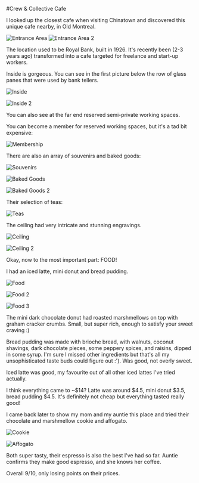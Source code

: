 #Crew & Collective Cafe

I looked up the closest cafe when visiting Chinatown and discovered this unique cafe nearby, in Old Montreal.

![Entrance Area](../images/food/montreal/crew_cafe/1.jpg "Entrance Area")
![Entrance Area 2](../images/food/montreal/crew_cafe/2.jpg "Entrance Area 2")

The location used to be Royal Bank, built in 1926. It's recently been (2-3 years ago) transformed into a cafe targeted for freelance and start-up workers.

Inside is gorgeous. You can see in the first picture below the row of glass panes that were used by bank tellers.

![Inside](../images/food/montreal/crew_cafe/3.jpg "Inside")

![Inside 2](../images/food/montreal/crew_cafe/5.jpg "Inside 2")

You can also see at the far end reserved semi-private working spaces. 

You can become a member for reserved working spaces, but it's a tad bit expensive:

![Membership](../images/food/montreal/crew_cafe/8.jpg "Membership")

There are also an array of souvenirs and baked goods:

![Souvenirs](../images/food/montreal/crew_cafe/6.jpg "Souvenirs")

![Baked Goods](../images/food/montreal/crew_cafe/6.jpg "Baked Goods")

![Baked Goods 2](../images/food/montreal/crew_cafe/18.jpg "Baked Goods 2")

Their selection of teas:

![Teas](../images/food/montreal/crew_cafe/9.jpg "Teas")

The ceiling had very intricate and stunning engravings.

![Ceiling](../images/food/montreal/crew_cafe/12.jpg "Ceiling")

![Ceiling 2](../images/food/montreal/crew_cafe/13.jpg "Ceiling 2")

Okay, now to the most important part: FOOD!

I had an iced latte, mini donut and bread pudding.

![Food](../images/food/montreal/crew_cafe/14.jpg "Food")

![Food 2](../images/food/montreal/crew_cafe/15.jpg "Food 2")

![Food 3](../images/food/montreal/crew_cafe/16.jpg "Food 3")

The mini dark chocolate donut had roasted marshmellows on top with graham cracker crumbs. Small, but super rich, enough to satisfy your sweet craving :)

Bread pudding was made with brioche bread, with walnuts, coconut shavings, dark chocolate pieces, some peppery spices, and raisins, dipped in some syrup. I'm sure I missed other ingredients but that's all my unsophisticated taste buds could figure out :'). Was good, not overly sweet.

Iced latte was good, my favourite out of all other iced lattes I've tried actually. 

I think everything came to ~$14? Latte was around $4.5, mini donut $3.5, bread pudding $4.5. It's definitely not cheap but everything tasted really good!

I came back later to show my mom and my auntie this place and tried their chocolate and marshmellow cookie and affogato.

![Cookie](../images/food/montreal/crew_cafe/19.jpg "Cookie")

![Affogato](../images/food/montreal/crew_cafe/20.jpg "Affogato")

Both super tasty, their espresso is also the best I've had so far. Auntie confirms they make good espresso, and she knows her coffee.

Overall 9/10, only losing points on their prices.